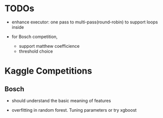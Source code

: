 # TODOs

- enhance executor: one pass to multi-pass(round-robin) to support loops inside

- for Bosch competition,

    + support matthew coefficience
    + threshold choice

# Kaggle Competitions

## Bosch

- should understand the basic meaning of features

- overfitting in random forest. Tuning parameters or try xgboost


